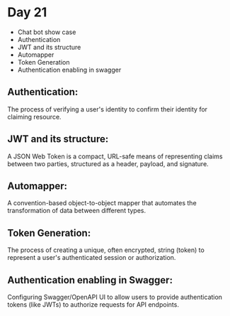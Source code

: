 # Day 21

- Chat bot show case
- Authentication
- JWT and its structure
- Automapper
- Token Generation
- Authentication enabling in swagger

## Authentication: 
The process of verifying a user's identity to confirm their identity for claiming resource.

## JWT and its structure: 
A JSON Web Token is a compact, URL-safe means of representing claims between two parties, structured as a header, payload, and signature.

## Automapper: 
A convention-based object-to-object mapper that automates the transformation of data between different types.

## Token Generation: 
The process of creating a unique, often encrypted, string (token) to represent a user's authenticated session or authorization.

## Authentication enabling in Swagger: 
Configuring Swagger/OpenAPI UI to allow users to provide authentication tokens (like JWTs) to authorize requests for API endpoints.